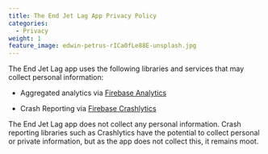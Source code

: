 ```yaml
---
title: The End Jet Lag App Privacy Policy
categories:
  - Privacy
weight: 1
feature_image: edwin-petrus-rICa0fLe88E-unsplash.jpg
---
```


The End Jet Lag app uses the following libraries and services that may collect personal information: <!--more-->

* Aggregated analytics via [Firebase Analytics](https://firebase.google.com/docs/analytics)

* Crash Reporting via [Firebase Crashlytics](https://firebase.google.com/docs/crashlytics)

The End Jet Lag app does not collect any personal information.  Crash reporting libraries such as Crashlytics have the potential to collect personal or private information, but as the app does not collect this, it remains moot.

